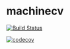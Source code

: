 # machinecv

[![Build Status](https://travis-ci.org/icddex/machine-cv.svg?branch=master)](https://travis-ci.org/icddex/machine-cv)

[![codecov](https://codecov.io/gh/icddex/machine-cv/branch/master/graph/badge.svg)](https://codecov.io/gh/icddex/machine-cv)